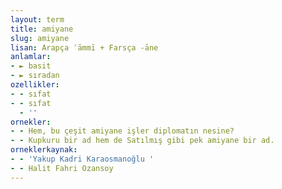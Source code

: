 ```yaml
---
layout: term
title: amiyane
slug: amiyane
lisan: Arapça ʿāmmī + Farsça -āne
anlamlar:
- ► basit
- ► sıradan
ozellikler:
- - sıfat
- - sıfat
  - ''
ornekler:
- - Hem, bu çeşit amiyane işler diplomatın nesine?
- - Kupkuru bir ad hem de Satılmış gibi pek amiyane bir ad.
orneklerkaynak:
- - 'Yakup Kadri Karaosmanoğlu '
- - Halit Fahri Ozansoy
---
```


